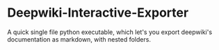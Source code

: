 # Deepwiki-Interactive-Exporter
A quick single file python executable, which let's you export deepwiki's documentation as markdown, with nested folders.
